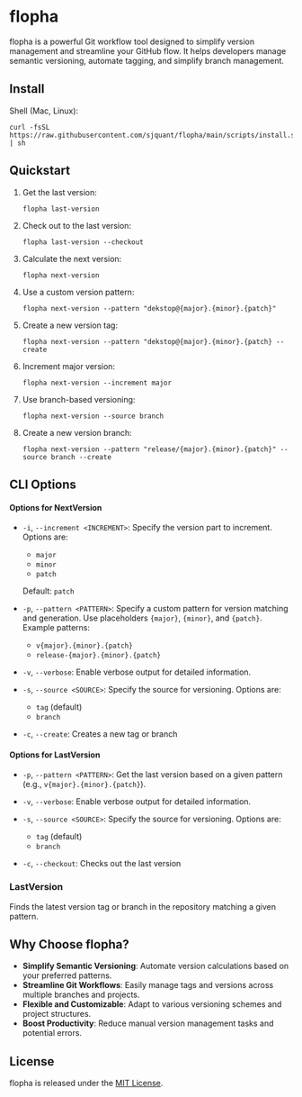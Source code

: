 # flopha

flopha is a powerful Git workflow tool designed to simplify version management and streamline your GitHub flow. It helps developers manage semantic versioning, automate tagging, and simplify branch management.

## Install

Shell (Mac, Linux):

```
curl -fsSL https://raw.githubusercontent.com/sjquant/flopha/main/scripts/install.sh | sh
```

## Quickstart

1.  Get the last version:

    ```
    flopha last-version
    ```

2.  Check out to the last version:

    ```
    flopha last-version --checkout
    ```

3.  Calculate the next version:

    ```
    flopha next-version
    ```

4.  Use a custom version pattern:

    ```
    flopha next-version --pattern "dekstop@{major}.{minor}.{patch}"
    ```

5.  Create a new version tag:

    ```
    flopha next-version --pattern "dekstop@{major}.{minor}.{patch} --create
    ```

6.  Increment major version:

    ```
    flopha next-version --increment major
    ```

7.  Use branch-based versioning:

    ```
    flopha next-version --source branch
    ```

8.  Create a new version branch:

    ```
    flopha next-version --pattern "release/{major}.{minor}.{patch}" --source branch --create
    ```

## CLI Options

#### Options for NextVersion

- `-i`, `--increment <INCREMENT>`: Specify the version part to increment. Options are:

  - `major`
  - `minor`
  - `patch`

  Default: `patch`

- `-p`, `--pattern <PATTERN>`: Specify a custom pattern for version matching and generation. Use placeholders `{major}`, `{minor}`, and `{patch}`. Example patterns:

  - `v{major}.{minor}.{patch}`
  - `release-{major}.{minor}.{patch}`

- `-v`, `--verbose`: Enable verbose output for detailed information.

- `-s`, `--source <SOURCE>`: Specify the source for versioning. Options are:

  - `tag` (default)
  - `branch`

- `-c`, `--create`: Creates a new tag or branch

#### Options for LastVersion

- `-p`, `--pattern <PATTERN>`: Get the last version based on a given pattern (e.g., `v{major}.{minor}.{patch}`).

- `-v`, `--verbose`: Enable verbose output for detailed information.

- `-s`, `--source <SOURCE>`: Specify the source for versioning. Options are:

  - `tag` (default)
  - `branch`

- `-c`, `--checkout`: Checks out the last version

### LastVersion

Finds the latest version tag or branch in the repository matching a given pattern.

## Why Choose flopha?

- **Simplify Semantic Versioning**: Automate version calculations based on your preferred patterns.
- **Streamline Git Workflows**: Easily manage tags and versions across multiple branches and projects.
- **Flexible and Customizable**: Adapt to various versioning schemes and project structures.
- **Boost Productivity**: Reduce manual version management tasks and potential errors.

## License

flopha is released under the [MIT License](LICENSE).
